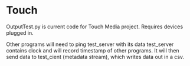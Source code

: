 # Touch

OutputTest.py is current code for Touch Media project.
Requires devices plugged in.

Other programs will need to ping test_server with its data
test_server contains clock and will record timestamp of other programs. It will then send data to test_cient (metadata stream), which writes data out in a csv.

